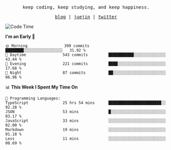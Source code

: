 <p align="center">
  <samp>
    <span>keep coding, keep studying, and keep happiness.</span>
  </samp>
</p>

<p align="center">
  <samp>
    <a href="https://deweyou.me">blog</a>  |
    <a href="https://juejin.cn/user/4309700183594366">juejin</a> |
    <a href="https://twitter.com/ouduidui">twitter</a>
  </samp>
</p>

<!--START_SECTION:waka-->
![Code Time](http://img.shields.io/badge/Code%20Time-4%2C898%20hrs%208%20mins-blue)

**I'm an Early 🐤** 

```text
🌞 Morning                399 commits         ████████░░░░░░░░░░░░░░░░░   31.92 % 
🌆 Daytime                543 commits         ███████████░░░░░░░░░░░░░░   43.44 % 
🌃 Evening                221 commits         ████░░░░░░░░░░░░░░░░░░░░░   17.68 % 
🌙 Night                  87 commits          ██░░░░░░░░░░░░░░░░░░░░░░░   06.96 % 
```


📊 **This Week I Spent My Time On** 

```text
💬 Programming Languages: 
TypeScript               25 hrs 54 mins      ███████████████████████░░   92.28 % 
JSON                     53 mins             █░░░░░░░░░░░░░░░░░░░░░░░░   03.17 % 
JavaScript               33 mins             ░░░░░░░░░░░░░░░░░░░░░░░░░   02.00 % 
Markdown                 19 mins             ░░░░░░░░░░░░░░░░░░░░░░░░░   01.18 % 
Less                     11 mins             ░░░░░░░░░░░░░░░░░░░░░░░░░   00.69 % 
```


<!--END_SECTION:waka-->
